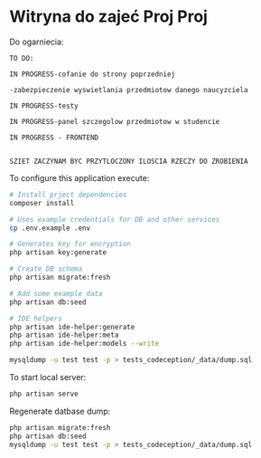 # Witryna do zajeć Proj Proj

Do ogarniecia:

    TO DO:
    
    IN PROGRESS-cofanie do strony poprzedniej

    -zabezpieczenie wyswietlania przedmiotow danego naucyzciela
    
    IN PROGRESS-testy
 
    IN PROGRESS-panel szczegolow przedmiotow w studencie
    
    IN PROGRESS - FRONTEND
    
    
    SZIET ZACZYNAM BYC PRZYTLOCZONY ILOSCIA RZECZY DO ZROBIENIA
    
    

To configure this application execute:

```bash
# Install prject dependencies
composer install

# Uses example credentials for DB and other services
cp .env.example .env

# Generates key for encryption
php artisan key:generate

# Create DB schema
php artisan migrate:fresh

# Add some example data
php artisan db:seed

# IDE helpers
php artisan ide-helper:generate
php artisan ide-helper:meta
php artisan ide-helper:models --write

mysqldump -u test test -p > tests_codeception/_data/dump.sql
```

To start local server:

```bash
php artisan serve
```
Regenerate datbase dump:

```bash
php artisan migrate:fresh
php artisan db:seed
mysqldump -u test test -p > tests_codeception/_data/dump.sql
```
